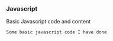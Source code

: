 
### Javascript

Basic Javascript code and content

```Javascript
Some basic javascript code I have done


